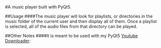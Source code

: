 #A music player built with PyQt5.

##Usage
####The music player will look for playlists, or directories in the music folder of the current user and then display all of them. Once a playlist is selected, all of the audio files from that directory can be played.


##Other Notes
####It is meant to be used with my PyQt5 [Youtube Downloader](https://github.com/ColinThePanda/YtDownloader):
